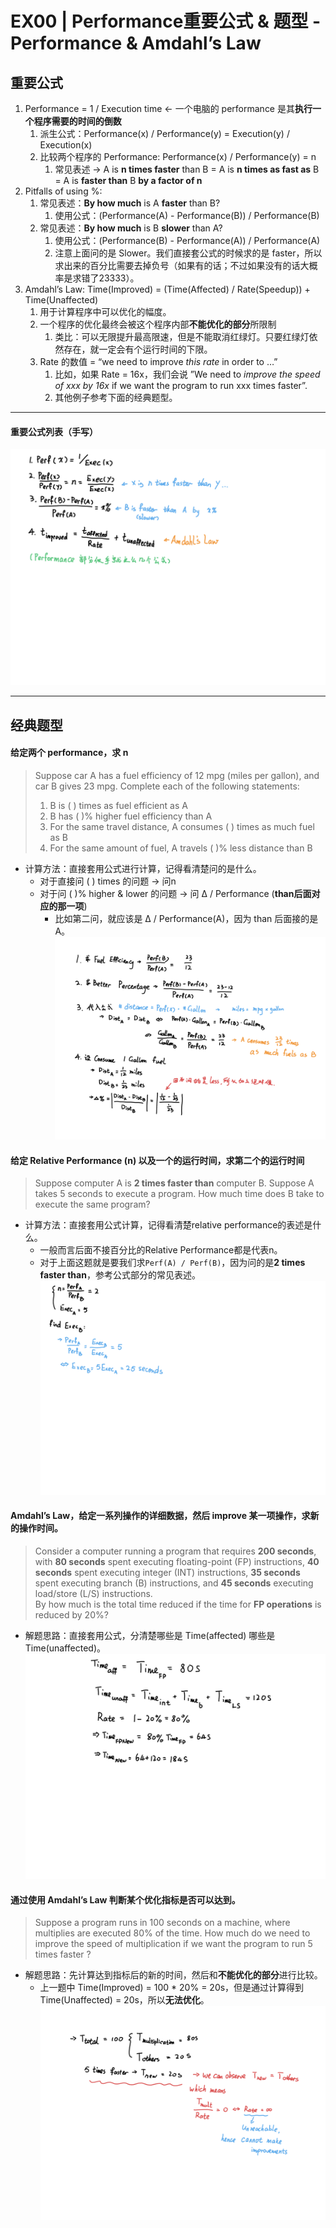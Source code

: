 # EX00 | Performance重要公式 & 题型 - Performance & Amdahl’s Law

## 重要公式
1. Performance = 1 / Execution time <- 一个电脑的 performance 是其**执行一个程序需要的时间的倒数**
	1. 派生公式：Performance(x) / Performance(y) = Execution(y) / Execution(x)
	2. 比较两个程序的 Performance: Performance(x) / Performance(y) = n 
		1. 常见表述 -> A is **n times faster** than B = A is **n times as fast as** B = A is **faster than** B **by a factor of n**
2. Pitfalls of using %:
	1. 常见表述：**By how much** is A **faster** than B?
		1. 使用公式：(Performance(A) - Performance(B)) / Performance(B)
	2. 常见表述：**By how much** is B **slower** than A?
		1. 使用公式：(Performance(B) - Performance(A)) / Performance(A)
		2. 注意上面问的是 Slower。我们直接套公式的时候求的是 faster，所以求出来的百分比需要去掉负号（如果有的话；不过如果没有的话大概率是求错了23333）。
3. Amdahl’s Law: Time(Improved) = (Time(Affected) / Rate(Speedup)) + Time(Unaffected)
	1. 用于计算程序中可以优化的幅度。
	2. 一个程序的优化最终会被这个程序内部**不能优化的部分**所限制
		1. 类比：可以无限提升最高限速，但是不能取消红绿灯。只要红绿灯依然存在，就一定会有个运行时间的下限。
	3. Rate 的数值 = “we need to improve *this rate* in order to …”
		1. 比如，如果 Rate = 16x，我们会说 ”We need to *improve the speed of xxx by 16x* if we want the program to run xxx times faster”.
		2. 其他例子参考下面的经典题型。
- - - -
#### 重要公式列表（手写）
![](EX00%20%7C%20Performance%E9%87%8D%E8%A6%81%E5%85%AC%E5%BC%8F%20&%20%E9%A2%98%E5%9E%8B%20-%20Performance%20&%20Amdahl%E2%80%99s%20Law/bear_sketch@2x.png)
- - - -
## 经典题型
#### 给定两个 performance，求 n
> Suppose car A has a fuel efficiency of 12 mpg (miles per gallon), and car B gives 23 mpg. Complete each of the following statements:  
> 1. B is ( ) times as fuel efficient as A  
> 2. B has ( )% higher fuel efficiency than A  
> 3. For the same travel distance, A consumes ( ) times as much fuel as B  
> 4. For the same amount of fuel, A travels ( )% less distance than B  
- 计算方法：直接套用公式进行计算，记得看清楚问的是什么。
	- 对于直接问 ( ) times 的问题 -> 问n
	- 对于问 ( )% higher & lower 的问题 -> 问 ∆ / Performance (**than后面对应的那一项**)
		- 比如第二问，就应该是 ∆ / Performance(A)，因为 than 后面接的是A。
![](EX00%20%7C%20Performance%E9%87%8D%E8%A6%81%E5%85%AC%E5%BC%8F%20&%20%E9%A2%98%E5%9E%8B%20-%20Performance%20&%20Amdahl%E2%80%99s%20Law/bear_sketch@2x%202.png)

#### 给定 Relative Performance (n) 以及一个的运行时间，求第二个的运行时间
> Suppose computer A is **2 times faster than** computer B. Suppose A takes 5 seconds to execute a program. How much time does B take to execute the same program?  
- 计算方法：直接套用公式计算，记得看清楚relative performance的表述是什么。
	- 一般而言后面不接百分比的Relative Performance都是代表n。
	- 对于上面这题就是要我们求`Perf(A) / Perf(B)`，因为问的是**2 times faster than**，参考公式部分的常见表述。
![](EX00%20%7C%20Performance%E9%87%8D%E8%A6%81%E5%85%AC%E5%BC%8F%20&%20%E9%A2%98%E5%9E%8B%20-%20Performance%20&%20Amdahl%E2%80%99s%20Law/bear_sketch@2x%203.png)

#### Amdahl’s Law，给定一系列操作的详细数据，然后 improve 某一项操作，求新的操作时间。
> Consider a computer running a program that requires **200 seconds**, with **80 seconds** spent executing floating-point (FP) instructions, **40 seconds** spent executing integer (INT) instructions, **35 seconds** spent executing branch (B) instructions, and **45 seconds** executing load/store (L/S) instructions.  
> By how much is the total time reduced if the time for **FP operations** is reduced by 20%?  
- 解题思路：直接套用公式，分清楚哪些是 Time(affected) 哪些是 Time(unaffected)。
![](EX00%20%7C%20Performance%E9%87%8D%E8%A6%81%E5%85%AC%E5%BC%8F%20&%20%E9%A2%98%E5%9E%8B%20-%20Performance%20&%20Amdahl%E2%80%99s%20Law/bear_sketch@2x%204.png)

#### 通过使用 Amdahl’s Law 判断某个优化指标是否可以达到。
> Suppose a program runs in 100 seconds on a machine, where multiplies are executed 80% of the time. How much do we need to improve the speed of multiplication if we want the program to run 5 times faster ?  
- 解题思路：先计算达到指标后的新的时间，然后和**不能优化的部分**进行比较。
	- 上一题中 Time(Improved) = 100 * 20% = 20s，但是通过计算得到 Time(Unaffected) = 20s，所以**无法优化**。
![](EX00%20%7C%20Performance%E9%87%8D%E8%A6%81%E5%85%AC%E5%BC%8F%20&%20%E9%A2%98%E5%9E%8B%20-%20Performance%20&%20Amdahl%E2%80%99s%20Law/bear_sketch@2x%205.png)
